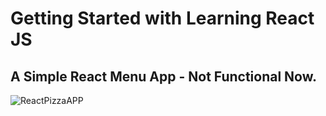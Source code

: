 # Getting Started with Learning React JS
## A Simple React Menu App - Not Functional Now.

![ReactPizzaAPP](https://github.com/ahmadiqbalbhatti/PizzaMenuApp/assets/52331296/08018512-656c-45b0-833c-d35cc1ae557e)
